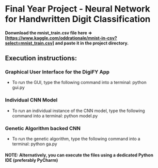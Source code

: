 # Final Year Project - Neural Network for Handwritten Digit Classification

#### Donwnload the mnist_train.csv file here => [https://www.kaggle.com/oddrationale/mnist-in-csv?select=mnist_train.csv] and paste it in the project directory. 

## Execution instructions:

### Graphical User Interface for the DigiFY App
- To run the GUI, type the following command into a terminal: python gui.py

### Individual CNN Model 
- To run an individual instance of the CNN model, type the following command into a terminal: python model.py 

### Genetic Algorithm backed CNN  
- To run the genetic algorithm, type the following command into a terminal: python ga.py


#### NOTE: Alternatively, you can execute the files using a dedicated Python IDE (preferably PyCharm)



